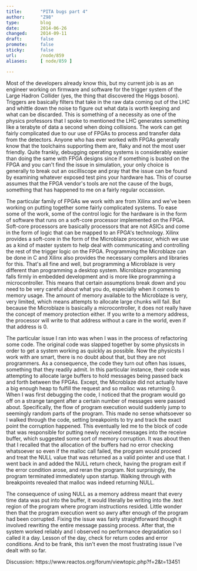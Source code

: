 ```yaml
---
title:       "PITA bugs part 4"
author:      "Z98"
type:        blog
date:        2014-06-26
changed:     2014-09-11
draft:       false
promote:     false
sticky:      false
url:         /node/859
aliases:     [ node/859 ]

---
```


<p>Most of the developers already know this, but my current job is as an engineer working on firmware and software for the trigger system of the Large Hadron Collider (yes, the thing that discovered the Higgs boson). Triggers are basically filters that take in the raw data coming out of the LHC and whittle down the noise to figure out what data is worth keeping and what can be discarded. This is something of a necessity as one of the physics professors that I spoke to mentioned the LHC generates something like a terabyte of data a second when doing collisions. The work can get fairly complicated due to our use of FPGAs to process and transfer data from the detectors. Anyone who has ever worked with FPGAs generally know that the toolchains supporting them are, flaky and not the most user friendly. Quite frankly, debugging operating systems is considerably easier than doing the same with FPGA designs since if something is busted on the FPGA and you can't find the issue in simulation, your only choice is generally to break out an oscilliscope and pray that the issue can be found by examining whatever exposed test pins your hardware has. This of course assumes that the FPGA vendor's tools are not the cause of the bugs, something that has happened to me on a fairly regular occassion.</p>
<p>The particular family of FPGAs we work with are from Xilinx and we've been working on putting together some fairly complicated systems. To ease some of the work, some of the control logic for the hardware is in the form of software that runs on a soft-core processor implemented on the FPGA. Soft-core processors are basically processors that are not ASICs and come in the form of logic that can be mapped to an FPGA's technology. Xilinx provides a soft-core in the form of the Microblaze processor, which we use as a kind of master system to help deal with communicating and controlling the rest of the trigger logic on the FPGA. Programming the Microblaze can be done in C and Xilinx also provides the necessary compilers and libraries for this. That's all fine and well, but programming a Microblaze is very different than programming a desktop system. Microblaze programming falls firmly in embedded development and is more like programming a microcontroller. This means that certain assumptions break down and you need to be very careful about what you do, especially when it comes to memory usage. The amount of memory available to the Microblaze is very, very limited, which means attempts to allocate large chunks will fail. But because the Microblaze is basically a microcontroller, it does not really have the concept of memory protection either. If you write to a memory address, the processor will write to that address without a care in the world, even if that address is 0.</p>
<p>The particular issue I ran into was when I was in the process of refactoring some code. The original code was slapped together by some physicsts in order to get a system working as quickly as possible. Now the physicsts I work with are smart, there is no doubt about that, but they are not programmers. As a consequence, the code they turn out often has issues, something that they readily admit. In this particular instance, their code was attempting to allocate large buffers to hold messages being passed back and forth between the FPGAs. Except, the Microblaze did not actually have a big enough heap to fulfill the request and so malloc was returning 0. When I was first debugging the code, I noticed that the program would go off on a strange tangent after a certain number of messages were passed about. Specifically, the flow of program execution would suddenly jump to seemingly random parts of the program. This made no sense whatsoever so I walked through the code, setting breakpoints to try and track the exact point the corruption happened. This eventually led me to the block of code that was responsible for putting newly received messages into the receive buffer, which suggested some sort of memory corruption. It was about then that I recalled that the allocation of the buffers had no error checking whatsoever so even if the malloc call failed, the program would proceed and treat the NULL value that was returned as a valid pointer and use that. I went back in and added the NULL return check, having the program exit if the error condition arose, and reran the program. Not surprisingly, the program terminated immediately upon startup. Walking through with breakpoints revealed that malloc was indeed returning NULL.</p>
<p>The consequence of using NULL as a memory address meant that every time data was put into the buffer, it would literally be writing into the .text region of the program where program instructions resided. Little wonder then that the program execution went so awry after enough of the program had been corrupted. Fixing the issue was fairly straightforward though it involved rewriting the entire message passing process. After that, the system worked reliably and I observed no performance degradation so I called it a day. Lesson of the day, check for return codes and error conditions. And to be frank, this isn't even the most frustrating issue I've dealt with so far.</p>
<p>Discussion: https://www.reactos.org/forum/viewtopic.php?f=2&amp;t=13451</p>

